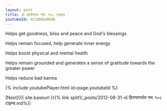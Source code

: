 ```yaml
---
layout: post
title: ॐ प्रतर्दनाया नमः १०८ टाइम्स
youtubeId: 4C3dH6o0G9A
---
```

 
 
Helps get goodness, bliss and peace and God's blessings
 
Helps remain focused, help generate inner energy 
 
Helps boost physical and mental health 
 
Helps remain grounded and generates a sense of gratitude towards the greater power 
 
Helps reduce bad karma
 
 
 
 


{% include youtubePlayer.html id=page.youtubeId %}
 
[Next]({{ site.baseurl }}{% link  split1/_posts/2012-08-31-ॐ हिरण्यगर्भाय नमः १०८ टाइम्स.md%})
 
